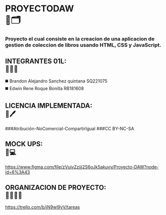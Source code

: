 # PROYECTODAW <BR>📕🗂
### Proyecto el cual consiste en la creacion de una aplicacion de gestion de coleccion de libros usando HTML, CSS y JavaScript.

  
## INTEGRANTES 01L: <BR> 👨‍💻🌚

:black_medium_square: Brandon Alejandro Sanchez quintana SQ221075 <br>
:black_medium_square: Edwin Rene Roque Bonilla RB181608 <br>

  
## LICENCIA IMPLEMENTADA: <BR> 📑🖊

###Atribución-NoComercial-CompartirIgual
###CC BY-NC-SA

  
## MOCK UPS: <BR> 📲💻
https://www.figma.com/file/zVuivZzjjj2S6oJk5akuvv/Proyecto-DAW?node-id=6%3A43

  
## ORGANIZACION DE PROYECTO: <BR> 🙍‍♂️🙎‍♂️
https://trello.com/b/iN9wl9yV/tareas



